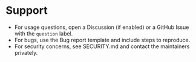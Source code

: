 # Support

- For usage questions, open a Discussion (if enabled) or a GitHub Issue with the `question` label.
- For bugs, use the Bug report template and include steps to reproduce.
- For security concerns, see SECURITY.md and contact the maintainers privately.
